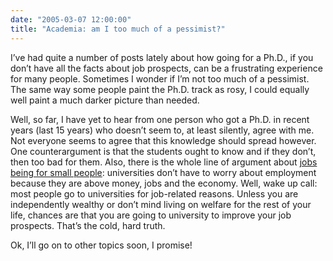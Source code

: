 ```yaml
---
date: "2005-03-07 12:00:00"
title: "Academia: am I too much of a pessimist?"
---
```




I&rsquo;ve had quite a number of posts lately about how going for a Ph.D., if you don&rsquo;t have all the facts about job prospects, can be a frustrating experience for many people. Sometimes I wonder if I&rsquo;m not too much of a pessimist. The same way some people paint the Ph.D. track as rosy, I could equally well paint a much darker picture than needed.

Well, so far, I have yet to hear from one person who got a Ph.D. in recent years (last 15 years) who doesn&rsquo;t seem to, at least silently, agree with me. Not everyone seems to agree that this knowledge should spread however. One counterargument is that the students ought to know and if they don&rsquo;t, then too bad for them. Also, there is the whole line of argument about [jobs being for small people](http://www.daniel-lemire.com/blog/archives/2004/09/19/does-your-university-think-that-jobs-are-for-the-little-people/): universities don&rsquo;t have to worry about employment because they are above money, jobs and the economy. Well, wake up call: most people go to universities for job-related reasons. Unless you are independently wealthy or don&rsquo;t mind living on welfare for the rest of your life, chances are that you are going to university to improve your job prospects. That&rsquo;s the cold, hard truth.

Ok, I&rsquo;ll go on to other topics soon, I promise!

